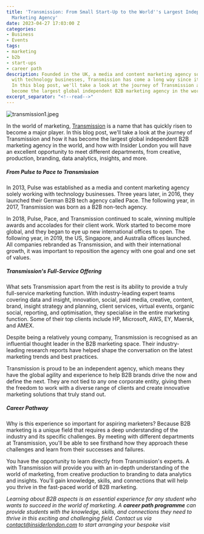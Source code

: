 ```yaml
---
title: 'Transmission: From Small Start-Up to the World''s Largest Independent B2B
  Marketing Agency'
date: 2023-04-27 17:03:00 Z
categories:
- Business
- Events
tags:
- marketing
- b2b
- start-ups
- career path
description: Founded in the UK, a media and content marketing agency solely working
  with technology businesses, Transmission has come a long way since its early days.
  In this blog post, we'll take a look at the journey of Transmission and how it has
  become the largest global independent B2B marketing agency in the world.
excerpt_separator: "<!--read-->"
---
```


![transmission1.jpeg](/uploads/transmission1.jpeg)

In the world of marketing, [Transmission](https://transmissionagency.com/en-gb) is a name that has quickly risen to become a major player. In this blog post, we'll take a look at the journey of Transmission and how it has become the largest global independent B2B marketing agency in the world, and how with Insider London you will have an excellent opportunity to meet different departments, from creative, production, branding, data analytics, insights, and more.

<!--read-->

##### From Pulse to Pace to Transmission

In 2013, Pulse was established as a media and content marketing agency solely working with technology businesses. Three years later, in 2016, they launched their German B2B tech agency called Pace. The following year, in 2017, Transmission was born as a B2B non-tech agency.

In 2018, Pulse, Pace, and Transmission continued to scale, winning multiple awards and accolades for their client work. Work started to become more global, and they began to eye up new international offices to open. The following year, in 2019, the US, Singapore, and Australia offices launched. All companies rebranded as Transmission, and with their international growth, it was important to reposition the agency with one goal and one set of values.  

##### Transmission's Full-Service Offering

What sets Transmission apart from the rest is its ability to provide a truly full-service marketing function. With industry-leading expert teams covering data and insight, innovation, social, paid media, creative, content, brand, insight strategy and planning, client services, virtual events, organic social, reporting, and optimisation, they specialise in the entire marketing function. Some of their top clients include HP, Microsoft, AWS, EY, Maersk, and AMEX.

Despite being a relatively young company, Transmission is recognised as an influential thought leader in the B2B marketing space. Their industry-leading research reports have helped shape the conversation on the latest marketing trends and best practices. 

Transmission is proud to be an independent agency, which means they have the global agility and experience to help B2B brands drive the now and define the next. They are not tied to any one corporate entity, giving them the freedom to work with a diverse range of clients and create innovative marketing solutions that truly stand out.

##### Career Pathway

Why is this experience so important for aspiring marketers? Because B2B marketing is a unique field that requires a deep understanding of the industry and its specific challenges. By meeting with different departments at Transmission, you'll be able to see firsthand how they approach these challenges and learn from their successes and failures.

You have the opportunity to learn directly from Transmission's experts. A with Transmission will provide you with an in-depth understanding of the world of marketing, from creative production to branding to data analytics and insights. You'll gain knowledge, skills, and connections that will help you thrive in the fast-paced world of B2B marketing.

*Learning about B2B aspects is an essential experience for any student who wants to succeed in the world of marketing. A **career path programme** can provide students with the knowledge, skills, and connections they need to thrive in this exciting and challenging field. Contact us via <a href="mailto:contact@insiderlondon.com">contact@insiderlondon.com</a> to start arranging your bespoke visit*





